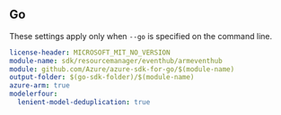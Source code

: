 ## Go

These settings apply only when `--go` is specified on the command line.

``` yaml $(go) && $(track2)
license-header: MICROSOFT_MIT_NO_VERSION
module-name: sdk/resourcemanager/eventhub/armeventhub
module: github.com/Azure/azure-sdk-for-go/$(module-name)
output-folder: $(go-sdk-folder)/$(module-name)
azure-arm: true
modelerfour:
  lenient-model-deduplication: true
```
